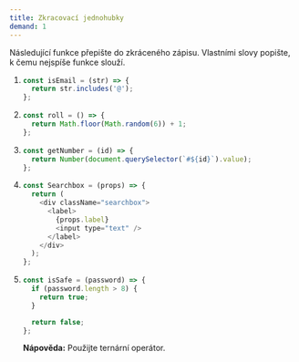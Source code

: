 ```yaml
---
title: Zkracovací jednohubky
demand: 1
---
```


Následující funkce přepište do zkráceného zápisu. Vlastními slovy popište, k čemu nejspíše funkce slouží.

1.  ```js
    const isEmail = (str) => {
      return str.includes('@');
    };
    ```
1.  ```js
    const roll = () => {
      return Math.floor(Math.random(6)) + 1;
    };
    ```
1.  ```js
    const getNumber = (id) => {
      return Number(document.querySelector(`#${id}`).value);
    };
    ```
1.  ```js
    const Searchbox = (props) => {
      return (
        <div className="searchbox">
          <label>
            {props.label}
            <input type="text" />
          </label>
        </div>
      );
    };
    ```
1.  ```js
    const isSafe = (password) => {
      if (password.length > 8) {
        return true;
      }

      return false;
    };
    ```

    **Nápověda:** Použijte ternární operátor.
